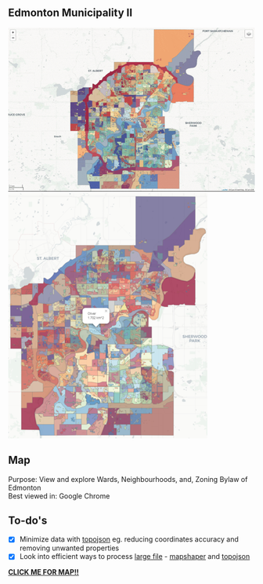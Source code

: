 ## Edmonton Municipality II
![](municipality-responsive.gif)<br/>
![](clickable-map.png)
## Map
Purpose: View and explore Wards, Neighbourhoods, and, Zoning Bylaw of Edmonton<br>
Best viewed in: Google Chrome

## To-do's
- [x] Minimize data with [topojson](https://github.com/topojson/topojson) eg. reducing coordinates accuracy and removing unwanted properties
- [x] Look into efficient ways to process [large file](https://stackoverflow.com/questions/4158102/loading-large-amount-of-data-into-memory-most-efficient-way-to-do-this) - [mapshaper](https://github.com/mbloch/mapshaper) and [topojson](https://github.com/topojson/topojson) 

[**CLICK ME FOR MAP!!**](https://edmonton-open-data.github.io/Edmonton-Municipality-II/)


